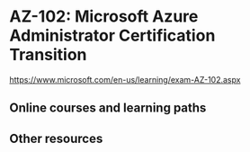 # AZ-102: Microsoft Azure Administrator Certification Transition

https://www.microsoft.com/en-us/learning/exam-AZ-102.aspx

## Online courses and learning paths

## Other resources
